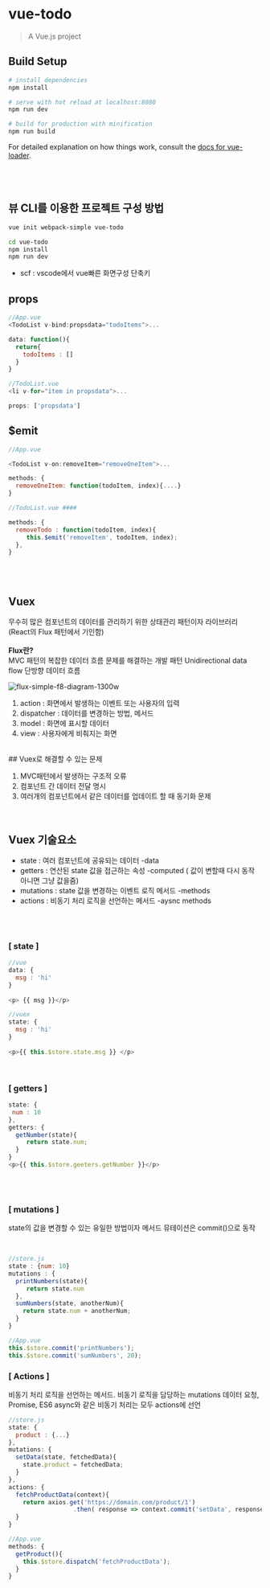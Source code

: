 # vue-todo

> A Vue.js project

## Build Setup

``` bash
# install dependencies
npm install

# serve with hot reload at localhost:8080
npm run dev

# build for production with minification
npm run build
```

For detailed explanation on how things work, consult the [docs for vue-loader](http://vuejs.github.io/vue-loader).
<br>
<br>
<br>
<br>
## 뷰 CLI를 이용한 프로젝트 구성 방법

``` bash
vue init webpack-simple vue-todo

cd vue-todo
npm install
npm run dev
```

* scf : vscode에서 vue빠른 화면구성 단축키

## props
```javascript
//App.vue
<TodoList v-bind:propsdata="todoItems">...

data: function(){
  return{
    todoItems : []
  }
}

//TodoList.vue
<li v-for="item in propsdata">...

props: ['propsdata']
```
 
## $emit
```javascript
//App.vue

<TodoList v-on:removeItem="removeOneItem">...

methods: {
  removeOneItem: function(todoItem, index){....}
}

//TodoList.vue ####

methods: {
  removeTodo : function(todoItem, index){
     this.$emit('removeItem', todoItem, index);
  },
}
```
<br><br>

## Vuex
무수히 많은 컴포넌트의 데이터를 관리하기 위한 상태관리 패턴이자 라이브러리 <br>(React의 Flux 패턴에서 기인함)
<br>
<br>
<b>Flux란?</b><br>
MVC 패턴의 복잡한 데이터 흐름 문제를 해결하는 개발 패턴 Unidirectional data flow 단방향 데이터 흐름

![flux-simple-f8-diagram-1300w](https://user-images.githubusercontent.com/15932623/56467434-cadf2780-6459-11e9-920c-01736be1dce1.png)


1.  action : 화면에서 발생하는 이벤트 또는 사용자의 입력
2.  dispatcher : 데이터를 변경하는 방법, 메서드
3.  model : 화면에 표시할 데이터
4.  view : 사용자에게 비춰지는 화면

<br>
## Vuex로 해결할 수 있는 문제

1. MVC패턴에서 발생하는 구조적 오류
2. 컴포넌트 간 데이터 전달 명시
3. 여러개의 컴포넌트에서 같은 데이터를 업데이트 할 때 동기화 문제
<br>

## Vuex 기술요소
- state : 여러 컴포넌트에 공유되는 데이터 -data
- getters : 연산된 state 값을 접근하는 속성 -computed  ( 값이 변할때 다시 동작 아니면 그냥 값을줌)
- mutations : state 값을 변경하는 이벤트 로직 메서드 -methods
- actions : 비동기 처리 로직을 선언하는 메서드 -aysnc methods

<br>
<br>

### [ state ]


```javascript
//vue
data: {
  msg : 'hi'
}
 
<p> {{ msg }}</p>
```

```javascript
//vuex
state: {
  msg : 'hi'
}
 
<p>{{ this.$store.state.msg }} </p>
```
<br>



### [ getters ]

```javascript
state: {
 num : 10
},
getters: {
  getNumber(state){
     return state.num;
  }
}
<p>{{ this.$store.geeters.getNumber }}</p>
```

<br>
<br>

### [ mutations ]
state의 값을 변경할 수 있는 유일한 방법이자 메서드
뮤테이션은 commit()으로 동작

<br>

```javascript
//store.js
state : {num: 10}
mutations : {
  printNumbers(state){
     return state.num
  },
  sumNumbers(state, anotherNum){
    return state.num + anotherNum;
  }
}

//App.vue
this.$store.commit('printNumbers');
this.$store.commit('sumNumbers', 20);
```

### [ Actions ]
비동기 처리 로직을 선언하는 메서드. 비동기 로직을 담당하는 mutations
데이터 요청, Promise, ES6 async와 같은 비동기 처리는 모두 actions에 선언

```javascript
//store.js
state: {
  product : {...}
},
mutations: {
  setData(state, fetchedData){
    state.product = fetchedData;
  }
},
actions: {
  fetchProductData(context){
    return axios.get('https://domain.com/product/1')
                  .then( response => context.commit('setData', response) );
  }
}

//App.vue
methods: {
  getProduct(){
    this.$store.dispatch('fetchProductData');
  }
}
```


